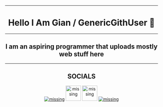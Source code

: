 ***************

<h1 align="center">Hello I Am Gian / GenericGithUser 👋 </h1>

***************
<h2 align="center">I am an aspiring programmer that uploads mostly web stuff here </h2>

***************
<h2 align="center">SOCIALS</h2>
<div align="center">
<a href="https://www.facebook.com/khoramshahr.13/" target="_blank" rel="noopener noreferrer"><img src="https://genericportfolio.vercel.app/assets/fb.png" alt="missing" class="logo0 width="50px"></a>
<a href="https://x.com/GenTwitUserr" target="_blank" rel="noopener noreferrer"><img src="https://genericportfolio.vercel.app/assets/bird.png" alt="missing" class="logo"width="50px"></a>
<a href="mailto:personakkount@gmail.com" target="_blank" rel="noopener noreferrer"><img src="https://genericportfolio.vercel.app/assets/email.png" alt="missing" class="logo"width="50px"></a>
<a href="https://www.linkedin.com/in/gian-abril-466914323" target="_blank" rel="noopener noreferrer" class="special" width="50px"><img src="./assets/linkedin.png" alt="missing" class="logo"></a>
</div>

